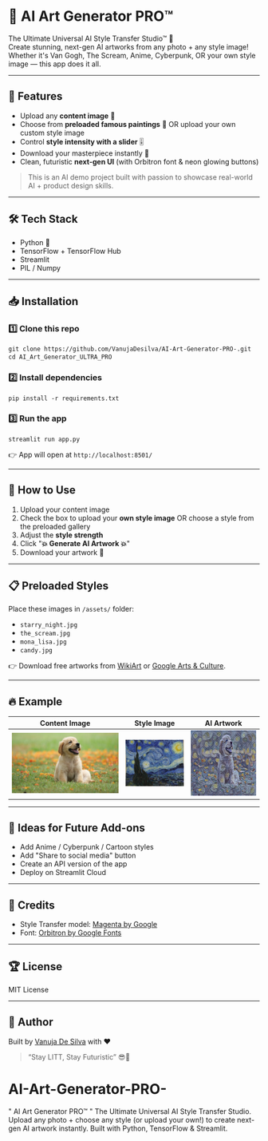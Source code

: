 

# 🚀 AI Art Generator PRO™

The Ultimate Universal AI Style Transfer Studio™ 🎨  
Create stunning, next-gen AI artworks from any photo + any style image!  
Whether it's Van Gogh, The Scream, Anime, Cyberpunk, OR your own style image — this app does it all.

---

## 💎 Features
- Upload any **content image** 📸
- Choose from **preloaded famous paintings** 🎨 OR upload your own custom style image
- Control **style intensity with a slider** 🎚️
- Download your masterpiece instantly 💾
- Clean, futuristic **next-gen UI** (with Orbitron font & neon glowing buttons)

> This is an AI demo project built with passion to showcase real-world AI + product design skills.

---

## 🛠️ Tech Stack
- Python 🐍
- TensorFlow + TensorFlow Hub
- Streamlit
- PIL / Numpy

---

## 📥 Installation

### 1️⃣ Clone this repo
```
git clone https://github.com/VanujaDesilva/AI-Art-Generator-PRO-.git
cd AI_Art_Generator_ULTRA_PRO
```

### 2️⃣ Install dependencies
```
pip install -r requirements.txt
```

### 3️⃣ Run the app
```
streamlit run app.py
```

👉 App will open at `http://localhost:8501/`

---

## 🎨 How to Use

1. Upload your content image  
2. Check the box to upload your **own style image** OR choose a style from the preloaded gallery  
3. Adjust the **style strength**  
4. Click "**💥 Generate AI Artwork 💥**"  
5. Download your artwork 💎

---

## 📋 Preloaded Styles
Place these images in `/assets/` folder:
- `starry_night.jpg`
- `the_scream.jpg`
- `mona_lisa.jpg`
- `candy.jpg`

👉 Download free artworks from [WikiArt](https://www.wikiart.org/) or [Google Arts & Culture](https://artsandculture.google.com/).

---

## 🔥 Example

| Content Image | Style Image | AI Artwork |
|---------------|-------------|------------|
| ![](assets/example1.jpg) | ![](assets/starry_night.jpg) | ![](assets/AI_Artwork.png) |

---

## 🎯 Ideas for Future Add-ons
- Add Anime / Cyberpunk / Cartoon styles  
- Add "Share to social media" button  
- Create an API version of the app  
- Deploy on Streamlit Cloud

---

## 💎 Credits
- Style Transfer model: [Magenta by Google](https://tfhub.dev/google/magenta/arbitrary-image-stylization-v1-256/2)
- Font: [Orbitron by Google Fonts](https://fonts.google.com/specimen/Orbitron)

---

## 🏆 License
MIT License

---

## 👤 Author
Built by [Vanuja De Silva](https://github.com/VanujaDesilva) with ❤️  
> “Stay LITT, Stay Futuristic” 😎🚀

# AI-Art-Generator-PRO-
" AI Art Generator PRO™ " The Ultimate Universal AI Style Transfer Studio. Upload any photo + choose any style (or upload your own!) to create next-gen AI artwork instantly. Built with Python, TensorFlow &amp; Streamlit.

